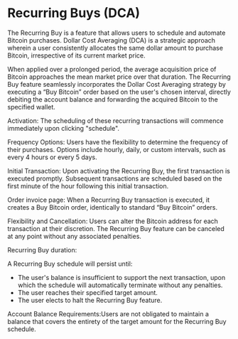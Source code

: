 # Recurring Buys (DCA)

The Recurring Buy is a feature that allows users to schedule and automate Bitcoin purchases. Dollar Cost Averaging (DCA) is a strategic approach wherein a user consistently allocates the same dollar amount to purchase Bitcoin, irrespective of its current market price.

When applied over a prolonged period, the average acquisition price of Bitcoin approaches the mean market price over that duration. The Recurring Buy feature seamlessly incorporates the Dollar Cost Averaging strategy by executing a “Buy Bitcoin” order based on the user's chosen interval, directly debiting the account balance and forwarding the acquired Bitcoin to the specified wallet.

Activation: The scheduling of these recurring transactions will commence immediately upon clicking "schedule".

Frequency Options: Users have the flexibility to determine the frequency of their purchases. Options include hourly, daily, or custom intervals, such as every 4 hours or every 5 days.

Initial Transaction: Upon activating the Recurring Buy, the first transaction is executed promptly. Subsequent transactions are scheduled based on the first minute of the hour following this initial transaction.

Order invoice page: When a Recurring Buy transaction is executed, it creates a Buy Bitcoin order, identically to standard “Buy Bitcoin” orders.

Flexibility and Cancellation: Users can alter the Bitcoin address for each transaction at their discretion. The Recurring Buy feature can be canceled at any point without any associated penalties.

Recurring Buy duration:

A Recurring Buy schedule will persist until:

* The user's balance is insufficient to support the next transaction, upon which the schedule will automatically terminate without any penalties.
* The user reaches their specified target amount.
* The user elects to halt the Recurring Buy feature.

Account Balance Requirements:Users are not obligated to maintain a balance that covers the entirety of the target amount for the Recurring Buy schedule.
